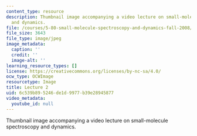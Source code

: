 ```yaml
---
content_type: resource
description: Thumbnail image accompanying a video lecture on small-molecule spectroscopy
  and dynamics.
file: /courses/5-80-small-molecule-spectroscopy-and-dynamics-fall-2008/6c539b895246de1d9977b39e28945877_mit5_80f08lec2_th.jpg
file_size: 3643
file_type: image/jpeg
image_metadata:
  caption: ''
  credit: ''
  image-alt: ''
learning_resource_types: []
license: https://creativecommons.org/licenses/by-nc-sa/4.0/
ocw_type: OCWImage
resourcetype: Image
title: Lecture 2
uid: 6c539b89-5246-de1d-9977-b39e28945877
video_metadata:
  youtube_id: null
---
```

Thumbnail image accompanying a video lecture on small-molecule spectroscopy and dynamics.